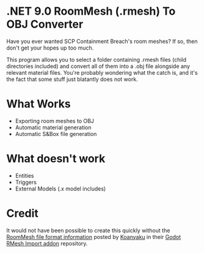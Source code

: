 ﻿# .NET 9.0 RoomMesh (.rmesh) To OBJ Converter

Have you ever wanted SCP Containment Breach's room meshes? If so, then don't get your hopes up too much.

This program allows you to select a folder containing .rmesh files (child directories included) and 
convert all of them into a .obj file alongside any relevant material files. You're probably wondering 
what the catch is, and it's the fact that some stuff just blatantly does not work.

# What Works

- Exporting room meshes to OBJ
- Automatic material generation
- Automatic S&Box file generation

# What doesn't work

- Entities
- Triggers
- External Models (.x model includes)

# Credit

It would not have been possible to create this quickly without the [RoomMesh file format information](https://github.com/Koanyaku/godot_rmesh_import/blob/main/docs/rmesh_format_scp-cb.md) 
posted by [Koanyaku](https://github.com/koanyaku) in their 
[Godot RMesh Import addon](https://github.com/Koanyaku/godot_rmesh_import/tree/main) repository.